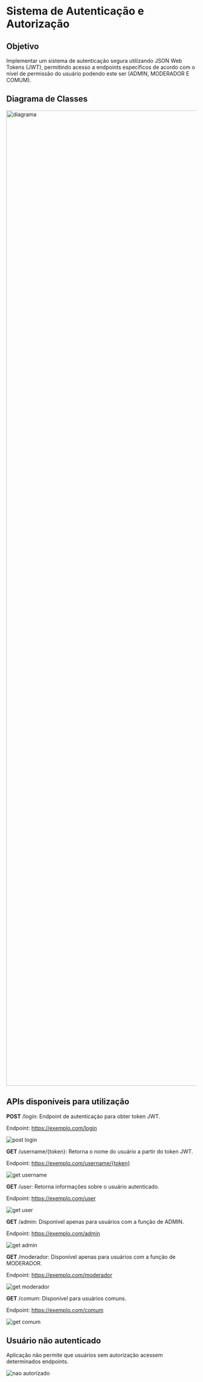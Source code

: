 # Sistema de Autenticação e Autorização

## Objetivo
Implementar um sistema de autenticação segura utilizando JSON Web Tokens (JWT), 
permitindo acesso a endpoints especificos de acordo com o nível de permissão do usuário podendo este ser
(ADMIN, MODERADOR E COMUM).

## Diagrama de Classes

<img width="2583" alt="diagrama" src="https://github.com/Al-Felipe/Sistema-Autenticacao-Autorizacao/assets/105646899/6d754553-e9d2-4501-b3cd-eaf6da7c98e3">

## APIs disponíveis para utilização

**POST** /login: Endpoint de autenticação para obter token JWT.

Endpoint: https://exemplo.com/login

![post login](https://github.com/Al-Felipe/Sistema-Autenticacao-Autorizacao/assets/105646899/e813c37b-49cf-49d0-ba1b-864ba5c7cdd7)

**GET** /username/{token}: Retorna o nome do usuário a partir do token JWT.

Endpoint: https://exemplo.com/username/{token}

![get username](https://github.com/Al-Felipe/Sistema-Autenticacao-Autorizacao/assets/105646899/53d039ff-963b-4b34-b827-9a399675eb3b)

**GET** /user: Retorna informações sobre o usuário autenticado.

Endpoint: https://exemplo.com/user

![get user](https://github.com/Al-Felipe/Sistema-Autenticacao-Autorizacao/assets/105646899/b2bc699c-bf6b-456f-9c0a-77a73db14c07)

**GET** /admin: Disponível apenas para usuários com a função de ADMIN.

Endpoint: https://exemplo.com/admin

![get admin](https://github.com/Al-Felipe/Sistema-Autenticacao-Autorizacao/assets/105646899/aedc9e40-654d-4f61-a2da-2f174d0bddd6)

**GET** /moderador: Disponível apenas para usuários com a função de MODERADOR.

Endpoint: https://exemplo.com/moderador

![get moderador](https://github.com/Al-Felipe/Sistema-Autenticacao-Autorizacao/assets/105646899/95f4ed52-5623-4ea5-8dd8-815225fc5c97)

**GET** /comum: Disponível para usuários comuns.

Endpoint: https://exemplo.com/comum

![get comum](https://github.com/Al-Felipe/Sistema-Autenticacao-Autorizacao/assets/105646899/3194c16d-dca5-4bcc-a7d8-9e4713fc741f)

## Usuário não autenticado

Aplicação não permite que usuários sem autorização acessem determinados endpoints.

![nao autorizado](https://github.com/Al-Felipe/Sistema-Autenticacao-Autorizacao/assets/105646899/5e6ac7c5-4032-4432-b0cd-77fe4c22b67a)



